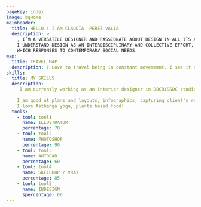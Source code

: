 ```yaml
---
pageKey: index
image: bgHome
mainheader:
  title: HELLO ! I AM CLAUDIA  PEREZ VALIA
  description: >
    , I´M A VERSATILE DESIGNER AND PASSIONATE ABOUT DESIGN IN ALL ITS ASPECTS.
    I UNDERSTAND DESIGN AS AN INTERDISCIPLINARY AND COLLECTIVE EFFORT,
    WHICH RESPONSES TO CONTEMPORARY SOCIAL NEEDS.
map:
  title: TRAVEL MAP
  description: I Love to travel being in constant movememnt. I see it as a way to nourish myself with other cultures and ways of life. My experiences are reflected in my designs.
skills:
  title: MY SKILLS
  description:
     I am currently working as an interior designer in DOCRYS&DC studio. My work is both commercial and project designer, I am involved throughout the project life, from first data collection with the client, creative design process, logistics, material orders, execution on-site until the finalization of it. 
     
    I am good at plans and layouts, infographics, capturing client's requirements, giving creative solutions, and conceptualizing projects, I like to work with technology but I also appreciate the manual, drawing, collage...   
    I love Asthanga yoga, plants based food!
  tools:
    - tool: tool1
      name: ILLUSTRATOR
      percentage: 70
    - tool: tool2
      name: PHOTOSHOP
      percentage: 90
    - tool: tool3
      name: AUTOCAD
      percentage: 60
    - tool: tool4
      name: SKETCHUP / VRAY
      percentage: 85
    - tool: tool5
      name: INDESIGN
      spercentage: 60
---
```

